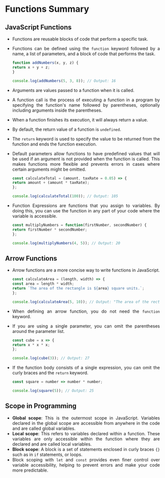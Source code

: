 <div style="text-align: justify">

# Functions Summary

## JavaScript Functions

*   Functions are reusable blocks of code that perform a specific task.
*   Functions can be defined using the `function` keyword followed by a name, a list of parameters, and a block of code that performs the task.

    ```js
    function addNumbers(x, y, z) {
    return x + y + z;
    }

    console.log(addNumbers(5, 3, 8)); // Output: 16
    ```

*   Arguments are values passed to a function when it is called.
*   A function call is the process of executing a function in a program by specifying the function's name followed by parentheses, optionally including arguments inside the parentheses.
*   When a function finishes its execution, it will always return a value.
*   By default, the return value of a function is `undefined`.
*   The `return` keyword is used to specify the value to be returned from the function and ends the function execution.
*   Default parameters allow functions to have predefined values that will be used if an argument is not provided when the function is called. This makes functions more flexible and prevents errors in cases where certain arguments might be omitted.

    ```js
    const calculateTotal = (amount, taxRate = 0.05) => {
    return amount + (amount * taxRate);
    };

    console.log(calculateTotal(100)); // Output: 105
    ```

*   Function Expressions are functions that you assign to variables. By doing this, you can use the function in any part of your code where the variable is accessible.

    ```js
    const multiplyNumbers = function(firstNumber, secondNumber) {
    return firstNumber * secondNumber;
    };

    console.log(multiplyNumbers(4, 5)); // Output: 20
    ```

## Arrow Functions

*   Arrow functions are a more concise way to write functions in JavaScript.

    ```js
    const calculateArea = (length, width) => {
    const area = length * width;
    return `The area of the rectangle is ${area} square units.`;
    };

    console.log(calculateArea(5, 10)); // Output: "The area of the rectangle is 50 square units."
    ```

*   When defining an arrow function, you do not need the `function` keyword.
*   If you are using a single parameter, you can omit the parentheses around the parameter list.

    ```js
    const cube = x => {
    return x * x * x;
    };

    console.log(cube(3)); // Output: 27
    ```

*   If the function body consists of a single expression, you can omit the curly braces and the `return` keyword.

    ```js
    const square = number => number * number;

    console.log(square(5)); // Output: 25
    ```

## Scope in Programming

*   **Global scope**: This is the outermost scope in JavaScript. Variables declared in the global scope are accessible from anywhere in the code and are called global variables.
*   **Local scope**: This refers to variables declared within a function. These variables are only accessible within the function where they are declared and are called local variables.
*   **Block scope**: A block is a set of statements enclosed in curly braces `{}` such as in `if` statements, or loops.
*   Block scoping with `let` and `const` provides even finer control over variable accessibility, helping to prevent errors and make your code more predictable.

</div>